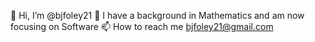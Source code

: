 👋 Hi, I’m @bjfoley21
👀 I have a background in Mathematics and am now focusing on Software
📫 How to reach me bjfoley21@gmail.com

<!---
bjfoley21/bjfoley21 is a ✨ special ✨ repository because its `README.md` (this file) appears on your GitHub profile.
You can click the Preview link to take a look at your changes.
--->
